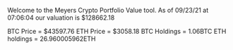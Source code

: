 Welcome to the Meyers Crypto Portfolio Value tool. 
As of 09/23/21 at 07:06:04 our valuation is $128662.18 

BTC Price = $43597.76
 ETH Price = $3058.18
BTC Holdings = 1.06BTC
 ETH holdings = 26.960005962ETH 

